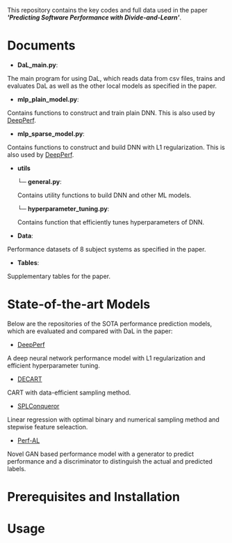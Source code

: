 This repository contains the key codes and full data used in the paper **_'Predicting Software Performance with Divide-and-Learn'_**.

# Documents

- **DaL_main.py**:

The main program for using DaL, which reads data from csv files, trains and evaluates DaL as well as the other local models as specified in the paper.

- **mlp_plain_model.py**:

Contains functions to construct and train plain DNN. This is also used by [DeepPerf](https://github.com/DeepPerf/DeepPerf).
    
- **mlp_sparse_model.py**:

Contains functions to construct and build DNN with L1 regularization. This is also used by [DeepPerf](https://github.com/DeepPerf/DeepPerf).

- **utils**

    └─ **general.py**:
   
    Contains utility functions to build DNN and other ML models.
    
    └─ **hyperparameter_tuning.py**:
    
    Contains function that efficiently tunes hyperparameters of DNN.
    

- **Data**:

Performance datasets of 8 subject systems as specified in the paper.

- **Tables**:

Supplementary tables for the paper.

# State-of-the-art Models
Below are the repositories of the SOTA performance prediction models, which are evaluated and compared with DaL in the paper:

- [DeepPerf](https://github.com/DeepPerf/DeepPerf)

A deep neural network performance model with L1 regularization and efficient hyperparameter tuning.

- [DECART](https://github.com/jmguo/DECART)

CART with data-efficient sampling method.

- [SPLConqueror](https://github.com/se-sic/SPLConqueror)

Linear regression with optimal binary and numerical sampling method and stepwise feature seleaction.

- [Perf-AL](https://github.com/GANPerf/GANPerf)

Novel GAN based performance model with a generator to predict performance and a discriminator to distinguish the actual and predicted labels.

# Prerequisites and Installation

# Usage
